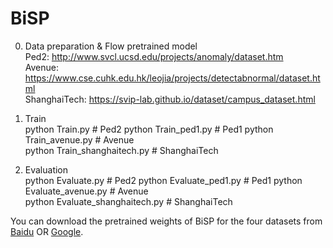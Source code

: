 # BiSP

0. Data preparation & Flow pretrained model    
Ped2: http://www.svcl.ucsd.edu/projects/anomaly/dataset.htm  
Avenue: https://www.cse.cuhk.edu.hk/leojia/projects/detectabnormal/dataset.html  
ShanghaiTech: https://svip-lab.github.io/dataset/campus_dataset.html  

2. Train  
python Train.py # Ped2
python Train_ped1.py # Ped1
python Train_avenue.py # Avenue  
python Train_shanghaitech.py # ShanghaiTech  
  
4. Evaluation  
python Evaluate.py # Ped2
python Evaluate_ped1.py # Ped1
python Evaluate_avenue.py # Avenue  
python Evaluate_shanghaitech.py # ShanghaiTech  

You can download the pretrained weights of BiSP for the four datasets from [Baidu]() OR [Google](https://drive.google.com/drive/folders/1Vcs2mryGiZmidjaQy1C0Elviv1ADzBru?usp=sharing).
